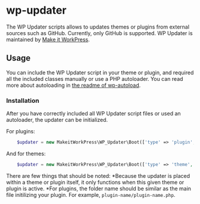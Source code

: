 # wp-updater
The WP Updater scripts allows to updates themes or plugins from external sources such as GitHub. Currently, only GitHub is supported. 
WP Updater is maintained by [Make it WorkPress](https://makeitwork.press/scripts/wp-updater/).

## Usage
You can include the WP Updater script in your theme or plugin, and required all the included classes manually or use a PHP autoloader. You can read more about autoloading in [the readme of wp-autoload](https://github.com/makeitworkpress/wp-autoload).


### Installation
After you have correctly included all WP Updater script files or used an autoloader, the updater can be initialized. 

For plugins:
```php
    $updater = new MakeitWorkPress\WP_Updater\Boot(['type' => 'plugin', 'source' => 'https://github.com/yourname/plugin-on-github.git']);
```

And for themes:
```php
    $updater = new MakeitWorkPress\WP_Updater\Boot(['type' => 'theme', 'source' => 'https://github.com/yourname/plugin-on-github.git']);
```

There are few things that should be noted:
*Because the updater is placed within a theme or plugin itself, it only functions when this given theme or plugin is active.
*For plugins, the folder name should be similar as the main file initilizing your plugin. For example, ``plugin-name/plugin-name.php``. 